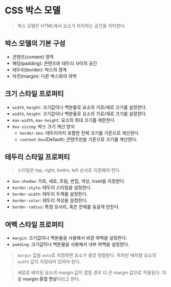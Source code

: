 # CSS 박스 모델
> 박스 모델은 HTML에서 요소가 차지하는 공간을 의미한다.

## 박스 모델의 기본 구성
- 콘텐츠(content) 영역
- 패딩(padding): 콘텐츠와 테두리 사이의 공간
- 테두리(border): 박스의 경계
- 마진(margin): 다른 박스와의 여백

## 크기 스타일 프로퍼티
- `width`, `height`: 크기값이나 백분율로 요소의 가로/세로 크기를 설정한다.
- `width`, `height`: 크기값이나 백분율로 요소의 가로/세로 크기를 설정한다.
- `max-width`, `max-height`: 요소의 최대 크기를 제한한다.
- `box-sizing`: 박스 크기 계산 방식
  - `border-box`: 테두리까지 포함한 전체 크기를 기준으로 계산한다.
  - `content-box`(Default): 콘텐츠만을 기준으로 크기를 계산한다.

## 테두리 스타일 프로퍼티
> 스타일은 top, right, bottm, left 순서로 지정해야 한다.
- `box-shadow`: 가로, 세로, 흐림, 번짐, 색상, inset을 지정한다.
- `border-style`: 테두리 스타일을 설정한다.
- `border-width`: 테두리 두께를 설정한다.
- `border-color`: 테두리 색상을 설정한다.
- `border-radius`: 특정 모서리, 혹은 전체를 둥글게 만든다.

## 여백 스타일 프로퍼티
- `margin`: 크기값이나 백분율을 사용해서 바깥 여백을 설정한다.
- `padding`: 크기값이나 백분율을 사용해서 내부 여백을 설정한다.

> `margin` 값을 `auto`로 지정하면 요소가 중앙 정렬된다. 하지만 배치할 요소의 `width` 값이 지정되어 있어야 한다.

> 세로로 배치된 요소의 margin 값이 겹칠 경우 더 큰 margin 값으로 적용된다. 이를 **margin 중첩 현상**이라고 한다.




